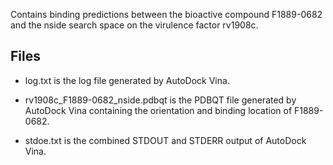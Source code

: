 Contains binding predictions between the bioactive compound F1889-0682 and the nside search space on the virulence factor rv1908c.

## Files

- log.txt is the log file generated by AutoDock Vina.

- rv1908c_F1889-0682_nside.pdbqt is the PDBQT file generated by AutoDock Vina containing the orientation and binding location of F1889-0682.

- stdoe.txt is the combined STDOUT and STDERR output of AutoDock Vina.

